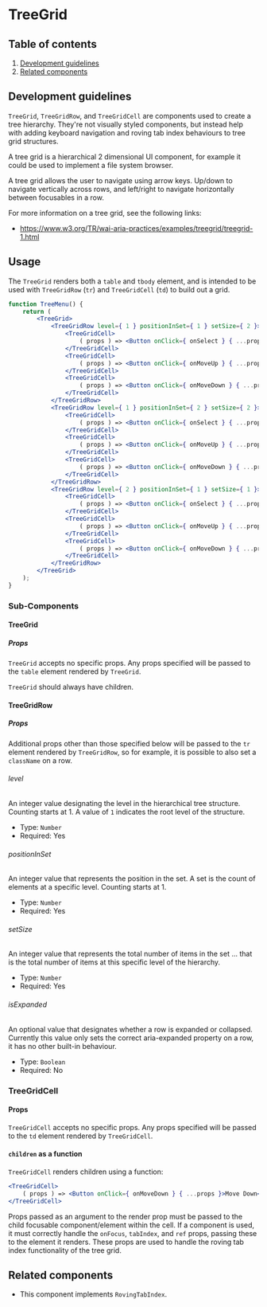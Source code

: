 # TreeGrid

## Table of contents

1. [Development guidelines](#development-guidelines)
2. [Related components](#related-components)

## Development guidelines

`TreeGrid`, `TreeGridRow`, and `TreeGridCell` are components used to create a tree hierarchy. They're not visually styled components, but instead help with adding keyboard navigation and roving tab index behaviours to tree grid structures.

A tree grid is a hierarchical 2 dimensional UI component, for example it could be used to implement a file system browser.

A tree grid allows the user to navigate using arrow keys. Up/down to navigate vertically across rows, and left/right to navigate horizontally between focusables in a row.

For more information on a tree grid, see the following links:

- https://www.w3.org/TR/wai-aria-practices/examples/treegrid/treegrid-1.html

## Usage

The `TreeGrid` renders both a `table` and `tbody` element, and is intended to be used with `TreeGridRow` (`tr`) and `TreeGridCell` (`td`) to build out a grid.

```jsx
function TreeMenu() {
	return (
		<TreeGrid>
			<TreeGridRow level={ 1 } positionInSet={ 1 } setSize={ 2 }>
				<TreeGridCell>
					( props ) => <Button onClick={ onSelect } { ...props }>Select</Button>
				</TreeGridCell>
				<TreeGridCell>
					( props ) => <Button onClick={ onMoveUp } { ...props }>Move Up</Button>
				</TreeGridCell>
				<TreeGridCell>
					( props ) => <Button onClick={ onMoveDown } { ...props }>Move Down</Button>
				</TreeGridCell>
			</TreeGridRow>
			<TreeGridRow level={ 1 } positionInSet={ 2 } setSize={ 2 }>
				<TreeGridCell>
					( props ) => <Button onClick={ onSelect } { ...props }>Select</Button>
				</TreeGridCell>
				<TreeGridCell>
					( props ) => <Button onClick={ onMoveUp } { ...props }>Move Up</Button>
				</TreeGridCell>
				<TreeGridCell>
					( props ) => <Button onClick={ onMoveDown } { ...props }>Move Down</Button>
				</TreeGridCell>
			</TreeGridRow>
			<TreeGridRow level={ 2 } positionInSet={ 1 } setSize={ 1 }>
				<TreeGridCell>
					( props ) => <Button onClick={ onSelect } { ...props }>Select</Button>
				</TreeGridCell>
				<TreeGridCell>
					( props ) => <Button onClick={ onMoveUp } { ...props }>Move Up</Button>
				</TreeGridCell>
				<TreeGridCell>
					( props ) => <Button onClick={ onMoveDown } { ...props }>Move Down</Button>
				</TreeGridCell>
			</TreeGridRow>
		</TreeGrid>
	);
}
```

### Sub-Components

#### TreeGrid

##### Props

`TreeGrid` accepts no specific props. Any props specified will be passed to the `table` element rendered by `TreeGrid`.

`TreeGrid` should always have children.

#### TreeGridRow

##### Props

Additional props other than those specified below will be passed to the `tr` element rendered by `TreeGridRow`, so for example, it is possible to also set a `className` on a row.

###### level

An integer value designating the level in the hierarchical tree structure. Counting starts at 1. A value of `1` indicates the root level of the structure.

- Type: `Number`
- Required: Yes

###### positionInSet

An integer value that represents the position in the set. A set is the count of elements at a specific level. Counting starts at 1.

- Type: `Number`
- Required: Yes

###### setSize

An integer value that represents the total number of items in the set ... that is the total number of items at this specific level of the hierarchy.

- Type: `Number`
- Required: Yes

###### isExpanded

An optional value that designates whether a row is expanded or collapsed. Currently this value only sets the correct aria-expanded property on a row, it has no other built-in behaviour.

- Type: `Boolean`
- Required: No

### TreeGridCell

#### Props

`TreeGridCell` accepts no specific props. Any props specified will be passed to the `td` element rendered by `TreeGridCell`.

#### `children` as a function

`TreeGridCell` renders children using a function:

```jsx
<TreeGridCell>
	( props ) => <Button onClick={ onMoveDown } { ...props }>Move Down</Button>
</TreeGridCell>
```

Props passed as an argument to the render prop must be passed to the child focusable component/element within the cell. If a component is used, it must correctly handle the `onFocus`, `tabIndex`, and `ref` props, passing these to the element it renders. These props are used to handle the roving tab index functionality of the tree grid.

## Related components
- This component implements `RovingTabIndex`.

